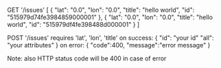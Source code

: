GET '/issues'
[
  {
    "lat": "0.0",
    "lon": "0.0",
    "title": "hello world",
    "id": "515979d74fe3984859000001"
  },
  {
    "lat": "0.0",
    "lon": "0.0",
    "title": "hello world",
    "id": "515979df4fe398488d000001"
  }
]

POST '/issues'
requires 'lat', 'lon', 'title'
on success:
  {
    "id": "your id"
    "all": "your attributes"
  }
on error:
  {
    "code":400,
    "message":"error message"
  }

Note: also HTTP status code will be 400 in case of error
